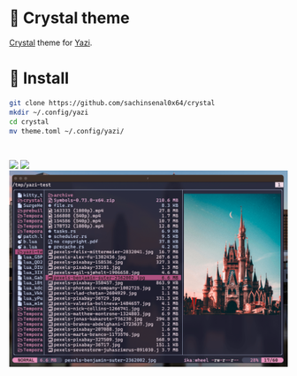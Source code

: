# 🦄 Crystal theme


[Crystal](https://github.com/sachinsenal0x64/crystal-theme) theme for [Yazi](https://github.com/sxyazi/yazi).


# 🔮 Install

```sh
git clone https://github.com/sachinsenal0x64/crystal
mkdir ~/.config/yazi
cd crystal
mv theme.toml ~/.config/yazi/
```

<br>

![](https://sachinsenal0x64.github.io/picx-images-hosting/2024-07-10-00:59:09-screenshot.1lbpehgz06.webp) ![](https://sachinsenal0x64.github.io/picx-images-hosting/2024-01-03_18-31.4pbq5cqm5lds.webp)  ![](./screenshot.png)
 

